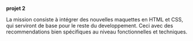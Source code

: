 **projet 2**

La mission consiste à intégrer des nouvelles maquettes en HTML et CSS, qui serviront de base pour le reste du developpement.
Ceci avec des recommendations bien spécifiques  au niveau fonctionnelles et techniques.